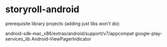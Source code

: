 storyroll-android
=================

prerequisite library projects (adding just libs won't do):

android-sdk-mac_x86/extras/android/support/v7/appcompat
google-play-services_lib
Android-ViewPagerIndicator
